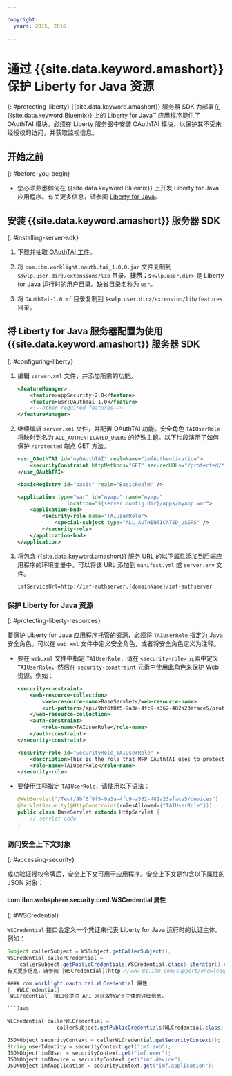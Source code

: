 ```yaml
---

copyright:
  years: 2015, 2016
  
---
```


# 通过 {{site.data.keyword.amashort}} 保护 Liberty for Java 资源
{: #protecting-liberty}
{{site.data.keyword.amashort}} 服务器 SDK 为部署在 {{site.data.keyword.Bluemix}} 上的 Liberty for Java&trade; 应用程序提供了 OAuthTAI 模块。必须在 Liberty 服务器中安装 OAuthTAI 模块，以保护其不受未经授权的访问，并获取监视信息。

## 开始之前
{: #before-you-begin}
* 您必须熟悉如何在 {{site.data.keyword.Bluemix}} 上开发 Liberty for Java 应用程序。有关更多信息，请参阅 [Liberty for Java](https://console.{DomainName}/docs/starters/liberty/index.html)。

## 安装 {{site.data.keyword.amashort}} 服务器 SDK
{: #installing-server-sdk}

1. 下载并抽取 [OAuthTAI 工件](https://imf-tai.{DomainName}/public/TAI.zip)。

1. 将 `com.ibm.worklight.oauth.tai_1.0.0.jar` 文件复制到 `${wlp.user.dir}/extensions/lib` 目录。**提示：**`$<wlp.user.dir>` 是 Liberty for Java 运行时的用户目录。缺省目录名称为 `usr`。

1. 将 `OAuthTai-1.0.mf` 目录复制到 `$<wlp.user.dir>/extension/lib/features` 目录。


## 将 Liberty for Java 服务器配置为使用 {{site.data.keyword.amashort}} 服务器 SDK
{: #configuring-liberty}

1. 编辑 `server.xml` 文件，并添加所需的功能。

	```XML
	<featureManager>
		<feature>appSecurity-2.0</feature>
		<feature>usr:OAuthTai-1.0</feature>
		<!--other required features-->
	</featureManager>

	```
1. 继续编辑 `server.xml` 文件，并配置 OAuthTAI 功能。安全角色 `TAIUserRole` 将映射到名为 `ALL_AUTHENTICATED_USERS` 的特殊主题。以下片段演示了如何保护 `/protected` 端点 GET 方法。

	```XML
	<usr_OAuthTAI id="myOAuthTAI" realmName="imfAuthentication">
		<securityConstraint httpMethods="GET" securedURLs="/protected/*"/>
	</usr_OAuthTAI>

	<basicRegistry id="basic" realm="BasicRealm" />

	<application type="war" id="myapp" name="myapp"
					location="${server.config.dir}/apps/myapp.war">
		<application-bnd>
			<security-role name="TAIUserRole">
				<special-subject type="ALL_AUTHENTICATED_USERS" />
			</security-role>
		</application-bnd>
	</application>
	```

1. 将包含 {{site.data.keyword.amashort}} 服务 URL 的以下属性添加到后端应用程序的环境变量中。可以将该 URL 添加到 `manifest.yml` 或 `server.env` 文件。

	```
	imfServiceUrl=http://imf-authserver.{domainName}/imf-authserver
	```

### 保护 Liberty for Java 资源
{: #protecting-liberty-resources}

要保护 Liberty for Java 应用程序托管的资源，必须将 `TAIUserRole` 指定为 Java 安全角色。可以在 `web.xml` 文件中定义安全角色，或者将安全角色定义为注释。

* 要在 `web.xml` 文件中指定 `TAIUserRole`，请在 `<security-role>` 元素中定义 `TAIUserRole`，然后在 `security-constraint` 元素中使用此角色来保护 Web 资源。例如：


	```XML
	<security-constraint>
		<web-resource-collection>
			<web-resource-name>BaseServlet</web-resource-name>
			<url-pattern>/api/9bf6f8f5-9a3a-4fc9-a362-482a23aface5/protected</url-pattern>
		</web-resource-collection>
		<auth-constraint>
			<role-name>TAIUserRole</role-name>
		</auth-constraint>
	</security-constraint>

	<security-role id="SecurityRole_TAIUserRole" >
		<description>This is the role that MFP OAuthTAI uses to protect the resource, and it is required to be mapped to 'ALL_AUTHENTICATED_USERS' in Liberty</description>
		<role-name>TAIUserRole</role-name>
	</security-role>
	```

* 要使用注释指定 `TAIUserRole`，请使用以下语法：

	```Java
	@WebServlet("/Test/9bf6f8f5-9a3a-4fc9-a362-482a23aface5/devices")
	@ServletSecurity(@HttpConstraint(rolesAllowed={"TAIUserRole"}))
	public class BaseServlet extends HttpServlet {
	    // servlet code
	}
	```

### 访问安全上下文对象
{: #accessing-security}

成功验证授权令牌后，安全上下文可用于应用程序。安全上下文是包含以下属性的 JSON 对象：

#### com.ibm.websphere.security.cred.WSCredential 属性
{: #WSCredential}

`WSCredential` 接口会定义一个凭证来代表 Liberty for Java 运行时的认证主体。例如：


```Java
Subject callerSubject = WSSubject.getCallerSubject();
WSCredential callerCredential =
    callerSubject.getPublicCredentials(WSCredential.class).iterator().next();```
有关更多信息，请参阅 [WSCredential](http://www-01.ibm.com/support/knowledgecenter/api/content/nl/en-us/SSEQTP_7.0.0/com.ibm.websphere.javadoc.doc/web/apidocs/index.html?com/ibm/websphere/security/cred/WSCredential.html)。

#### com.worklight.oauth.tai.WLCredential 属性
{: #WLCredential}
`WLCredential` 接口会提供 API 来获取特定于主体的详细信息。

```Java

WLCredential callerWLCredential =
				callerSubject.getPublicCredentials(WLCredential.class).iterator().next();

JSONObject securityContext = callerWLCredential.getSecurityContext();
String userIdentity = securityContext.get("imf.sub");
JSONObject imfUser = securityContext.get("imf.user");
JSONObject imfDevice = securityContext.get("imf.device");
JSONObject imfApplication = securityContext.get("imf.application");

```
